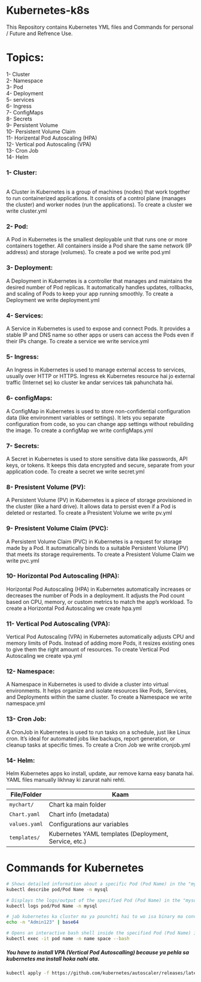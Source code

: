 # Kubernetes-k8s
This Repository contains Kubernetes YML files and Commands for personal / Future and Refrence Use.

# Topics: <br/>
   1- Cluster <br/>
   2- Namespace <br/>
   3- Pod <br/>
   4- Deployment <br/>
   5- services <br/>
   6- Ingress <br/>
   7- ConfigMaps <br/>
   8- Secrets <br/>
   9- Persistent Volume <br/>
   10- Persistent Volume Claim <br/>
   11- Horizental Pod Autoscaling (HPA) <br/>
   12- Vertical pod Autoscaling (VPA) <br/>
   13- Cron Job <br/>
   14- Helm <br/>


<h3>1- Cluster:</h3> <br/> 
A Cluster in Kubernetes is a group of machines (nodes) that work together to run containerized applications.
It consists of a control plane (manages the cluster) and worker nodes (run the applications). To create a cluster we write cluster.yml

<h3>2- Pod:</h3>
A Pod in Kubernetes is the smallest deployable unit that runs one or more containers together.
All containers inside a Pod share the same network (IP address) and storage (volumes). To create a pod we write pod.yml

<h3>3- Deployment:</h3>
A Deployment in Kubernetes is a controller that manages and maintains the desired number of Pod replicas.
It automatically handles updates, rollbacks, and scaling of Pods to keep your app running smoothly. To create a Deployment we write deployment.yml

<h3>4- Services:</h3>
A Service in Kubernetes is used to expose and connect Pods.
It provides a stable IP and DNS name so other apps or users can access the Pods even if their IPs change. To create a service we write service.yml

<h3>5- Ingress:</h3>
An Ingress in Kubernetes is used to manage external access to services, usually over HTTP or HTTPS.
Ingress ek Kubernetes resource hai jo external traffic (Internet se) ko cluster ke andar services tak pahunchata hai.

<h3>6- configMaps:</h3>
A ConfigMap in Kubernetes is used to store non-confidential configuration data (like environment variables or settings).
It lets you separate configuration from code, so you can change app settings without rebuilding the image. To create a configMap we write configMaps.yml

<h3>7- Secrets:</h3>
A Secret in Kubernetes is used to store sensitive data like passwords, API keys, or tokens.
It keeps this data encrypted and secure, separate from your application code. To create a secret we write secret.yml

<h3>8- Presistent Volume (PV):</h3>
A Persistent Volume (PV) in Kubernetes is a piece of storage provisioned in the cluster (like a hard drive).
It allows data to persist even if a Pod is deleted or restarted. To create a Presistent Volume we write pv.yml

<h3>9- Presistent Volume Claim (PVC):</h3>
A Persistent Volume Claim (PVC) in Kubernetes is a request for storage made by a Pod.
It automatically binds to a suitable Persistent Volume (PV) that meets its storage requirements. To create a Presistent Volume Claim we write pvc.yml

<h3>10- Horizontal Pod Autoscaling (HPA):</h3>
Horizontal Pod Autoscaling (HPA) in Kubernetes automatically increases or decreases the number of Pods in a deployment.
It adjusts the Pod count based on CPU, memory, or custom metrics to match the app’s workload. To create a Horizontal Pod Autoscaling we create hpa.yml

<h3>11- Vertical Pod Autoscaling (VPA):</h3>
Vertical Pod Autoscaling (VPA) in Kubernetes automatically adjusts CPU and memory limits of Pods.
Instead of adding more Pods, it resizes existing ones to give them the right amount of resources. To create Vertical Pod Autoscaling we create vpa.yml

<h3>12- Namespace:</h3>
A Namespace in Kubernetes is used to divide a cluster into virtual environments.
It helps organize and isolate resources like Pods, Services, and Deployments within the same cluster. To create a Namespace we write namespace.yml

<h3>13- Cron Job:</h3>
A CronJob in Kubernetes is used to run tasks on a schedule, just like Linux cron.
It’s ideal for automated jobs like backups, report generation, or cleanup tasks at specific times. To create a Cron Job we write cronjob.yml

<h3>14- Helm:</h3>
Helm Kubernetes apps ko install, update, aur remove karna easy banata hai.
YAML files manually likhnay ki zarurat nahi rehti.

| File/Folder   | Kaam                                                  |
| ------------- | ----------------------------------------------------- |
| `mychart/`    | Chart ka main folder                                  |
| `Chart.yaml`  | Chart info (metadata)                                 |
| `values.yaml` | Configurations aur variables                          |
| `templates/`  | Kubernetes YAML templates (Deployment, Service, etc.) |




# Commands for Kubernetes

```bash
# Shows detailed information about a specific Pod (Pod Name) in the "mysql" namespace, including status, containers, events, and resource usage.
kubectl describe pod/Pod Name -n mysql
```

```bash
# Displays the logs/output of the specified Pod (Pod Name) in the "mysql" namespace.
kubectl logs pod/Pod Name -n mysql
```

```bash
# jab kubernetes ka cluster ma ya pounchti hai to wo isa binary ma convert kr ka store krta etcd ma yani mazeed secure kr deta.
echo -n "Admin123" | base64 
```

```bash
# Opens an interactive bash shell inside the specified Pod (Pod Name) in the given namespace.
kubectl exec -it pod name -n name space --bash
```

<h5>You have to install VPA (Vertical Pod Autoscalling) because ya pehla sa kubernetes ma install hoka nahi ata.</h5>

```bash
kubectl apply -f https://github.com/kubernetes/autoscaler/releases/latest/download/vertical-pod-autoscaler.yaml
```

